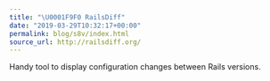 ```yaml
---
title: "\U0001F9F0 RailsDiff"
date: "2019-03-29T10:32:17+00:00"
permalink: blog/s8v/index.html
source_url: http://railsdiff.org/
---
```


Handy tool to display configuration changes between Rails versions.
